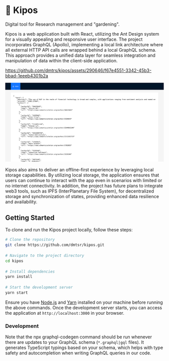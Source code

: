 # 🌿 Kipos
Digital tool for Research management and "gardening".

Kipos is a web application built with React, utilizing the Ant Design system for a visually appealing and responsive user interface. The project incorporates GraphQL (Apollo), implementing a local link architecture where all external HTTP API calls are wrapped behind a local GraphQL schema. This approach provides a unified data layer for seamless integration and manipulation of data within the client-side application.

https://github.com/dmtrs/kipos/assets/290646/f67e4551-3342-45b3-bbad-1eeeb4301b2a

![Screenshot](./screenshot.png)

Kipos also aims to deliver an offline-first experience by leveraging local storage capabilities. By utilizing local storage, the application ensures that users can continue to interact with the app even in scenarios with limited or no internet connectivity. In addition, the project has future plans to integrate web3 tools, such as IPFS (InterPlanetary File System), for decentralized storage and synchronization of states, providing enhanced data resilience and availability.

## Getting Started

To clone and run the Kipos project locally, follow these steps:

```bash
# Clone the repository
git clone https://github.com/dmtsr/kipos.git

# Navigate to the project directory
cd kipos

# Install dependencies
yarn install

# Start the development server
yarn start
```

Ensure you have [Node.js](https://nodejs.org) and [Yarn](https://yarnpkg.com) installed on your machine before running the above commands. Once the development server starts, you can access the application at `http://localhost:3000` in your browser.

### Development

Note that the npx graphql-codegen command should be run whenever there are updates to your GraphQL schema (`*.graphql|gql` files). It generates TypeScript typings based on your schema, which helps with type safety and autocompletion when writing GraphQL queries in our code.
